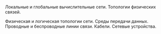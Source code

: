 Локальные и глобальные вычислительные сети. Топологии физических связей.

Физическая и логическая топологии сети. Среды передачи данных. Проводные и беспроводные линии связи. Кабели. Сетевые устройства.
